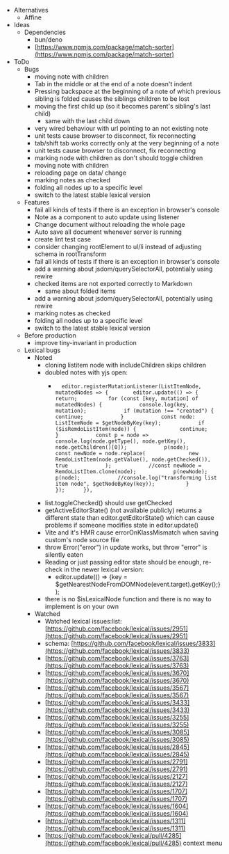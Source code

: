 - Alternatives
    - Affine
- Ideas
    - Dependencies
        - bun/deno
        - [https://www.npmjs.com/package/match-sorter](https://www.npmjs.com/package/match-sorter)
- ToDo
    - Bugs
        - moving note with children
        - Tab in the middle or at the end of a note doesn't indent
        - Pressing backspace at the beginning of a note of which previous sibling is folded causes the siblings children to be lost
        - moving the first child up (so it becomes parent's sibling's last child)
            - same with the last child down
        - very wired behaviour with url pointing to an not existing note
        - unit tests cause browser to disconnect, fix reconnecting
        - tab/shift tab works correctly only at the very beginning of a note
        - unit tests cause browser to disconnect, fix reconnecting
        - marking node with children as don't should toggle children
        - moving note with children
        - reloading page on data/ change
        - marking notes as checked
        - folding all nodes up to a specific level
        - switch to the latest stable lexical version
    - Features
        - fail all kinds of tests if there is an exception in browser's console
        - Note as a component to auto update using listener
        - Change document without reloading the whole page  
        - Auto save all document whenever server is running
        - create lint test case
        - consider changing rootElement to ul/li instead of adjusting schema in rootTransform
        - fail all kinds of tests if there is an exception in browser's console
        - add a warning about jsdom/querySelectorAll, potentially using rewire
        - checked items are not exported correctly to Markdown
            - same about folded items
        - add a warning about jsdom/querySelectorAll, potentially using rewire
        - marking notes as checked
        - folding all nodes up to a specific level
        - switch to the latest stable lexical version
    - Before production
        - improve tiny-invariant in production
    - Lexical bugs
        - Noted
            - cloning listitem node with includeChildren skips children
            - doubled notes with yjs open:
                -       editor.registerMutationListener(ListItemNode, mutatedNodes => {        editor.update(() => {          return;          for (const [key, mutation] of mutatedNodes) {            console.log(key, mutation);            if (mutation !== "created") {              continue;            }            const node: ListItemNode = $getNodeByKey(key);            if ($isRemdoListItem(node)) {              continue;            }            const p = node =>              console.log(node.getType(), node.getKey(), node.getChildren()[0]);            p(node);            const newNode = node.replace(              new RemdoListItem(node.getValue(), node.getChecked()),              true            );            //const newNode = RemdoListItem.clone(node);            p(newNode);            p(node);            //console.log("transforming list item node", $getNodeByKey(key));          }        });      }),
            - list.toggleChecked() should use getChecked
            - getActiveEditorState() (not available publicly) returns a different state than editor.getEditorState() which can cause problems if someone modifies state in editor.update()
            - Vite and it's HMR cause errorOnKlassMismatch when saving custom's node source file
            - throw Error("error") in update works, but throw "error" is silently eaten
            - Reading or just passing editor state should be enough, re-check in the newer lexical version:
                - editor.update(() => {key = $getNearestNodeFromDOMNode(event.target).getKey();});
            - there is no $isLexicalNode function and there is no way to implement is on your own
        - Watched
            - Watched lexical issues:list: [https://github.com/facebook/lexical/issues/2951](https://github.com/facebook/lexical/issues/2951)
            - schema: [https://github.com/facebook/lexical/issues/3833](https://github.com/facebook/lexical/issues/3833)
            - [https://github.com/facebook/lexical/issues/3763](https://github.com/facebook/lexical/issues/3763)
            - [https://github.com/facebook/lexical/issues/3670](https://github.com/facebook/lexical/issues/3670)
            - [https://github.com/facebook/lexical/issues/3567](https://github.com/facebook/lexical/issues/3567)
            - [https://github.com/facebook/lexical/issues/3433](https://github.com/facebook/lexical/issues/3433)
            - [https://github.com/facebook/lexical/issues/3255](https://github.com/facebook/lexical/issues/3255)
            - [https://github.com/facebook/lexical/issues/3085](https://github.com/facebook/lexical/issues/3085)
            - [https://github.com/facebook/lexical/issues/2845](https://github.com/facebook/lexical/issues/2845)
            - [https://github.com/facebook/lexical/issues/2791](https://github.com/facebook/lexical/issues/2791)
            - [https://github.com/facebook/lexical/issues/2127](https://github.com/facebook/lexical/issues/2127)
            - [https://github.com/facebook/lexical/issues/1707](https://github.com/facebook/lexical/issues/1707)
            - [https://github.com/facebook/lexical/issues/1604](https://github.com/facebook/lexical/issues/1604)
            - [https://github.com/facebook/lexical/issues/1311](https://github.com/facebook/lexical/issues/1311)
            - [https://github.com/facebook/lexical/pull/4285](https://github.com/facebook/lexical/pull/4285) context menu
